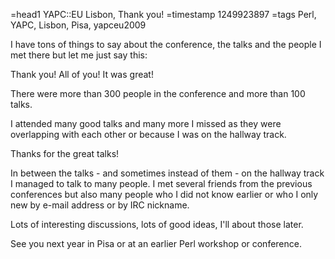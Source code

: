 =head1 YAPC::EU Lisbon, Thank you!
=timestamp 1249923897
=tags Perl, YAPC, Lisbon, Pisa, yapceu2009

I have tons of things to say about the conference, the talks and 
the people I met there but let me just say this:

Thank you! All of you! It was great!

There were more than 300 people in the conference and more than
100 talks.

I attended many good talks and many more I missed as they were
overlapping with each other or because I was on the hallway track.

Thanks for the great talks!

In between the talks - and sometimes instead of them - 
on the hallway track I managed to talk to many people. 
I met several friends from the previous 
conferences but also many people who I did not know earlier or 
who I only new by e-mail address or by IRC nickname.

Lots of interesting discussions, lots of good ideas,
I'll about those later.

See you next year in Pisa or at an earlier Perl workshop or conference.

